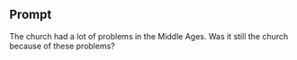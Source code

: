 ---
---

## Prompt

The church had a lot of problems in the Middle Ages.
Was it still the church because of these problems?

